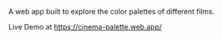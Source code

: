 A web app built to explore the color palettes of different films.

Live Demo at https://cinema-palette.web.app/
